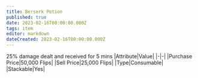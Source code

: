 ```yaml
---
title: Berserk Potion
published: true
date: 2023-02-16T00:00:00.000Z
tags: item
editor: markdown
dateCreated: 2023-02-16T00:00:00.000Z
---
```


25% damage dealt and received for 5 mins
|Attribute|Value|
|-|-|
|Purchase Price|50,000 Flips|
|Sell Price|25,000 Flips|
|Type|Consumable|
|Stackable|Yes|

